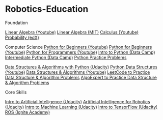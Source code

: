 # Robotics-Education
Foundation

<a href="https://www.youtube.com/playlist?list=PLZHQObOWTQDPD3MizzM2xVFitgF8hE_ab">Linear Algebra (Youtube)</a>
<a href="https://ocw.mit.edu/courses/mathematics/18-06-linear-algebra-spring-2010/">Linear Algebra (MIT)</a>
<a href="https://www.youtube.com/playlist?list=PLZHQObOWTQDMsr9K-rj53DwVRMYO3t5Yr">Calculus (Youtube)</a>
<a href="https://www.edx.org/course/probability-the-science-of-uncertainty-and-data-0">Probability (edX)</a>

Computer Science
<a href="https://www.youtube.com/watch?v=rfscVS0vtbw">Python for Beginners (Youtube)</a>
<a href="https://www.youtube.com/watch?v=_uQrJ0TkZlc">Python for Beginners (Youtube)</a>
<a href="https://www.youtube.com/watch?v=f79MRyMsjrQ">Python for Programmers (Youtube)</a>
<a href="https://www.datacamp.com/courses/intro-to-python-for-data-science">Intro to Python (Data Camp)</a>
<a href="https://www.datacamp.com/courses/intermediate-python-for-data-science">Intermediate Python (Data Camp)</a>
<a href="https://www.practicepython.org/">Python Practice Problems</a>

<a href="https://www.udacity.com/course/data-structures-and-algorithms-in-python--ud513">Data Structures & Algorithms with Python (Udacity)</a>
<a href="https://www.youtube.com/playlist?list=PLEJyjB1oGzx3iTZvOVedkT8nZ2cG105U7">Python Data Structures (Youtube)</a>
<a href="https://www.youtube.com/playlist?list=PLBZBJbE_rGRV8D7XZ08LK6z-4zPoWzu5H">Data Structures & Algorithms (Youtube)</a>
<a href="https://leetcode.com/">LeetCode to Practice Data Structure & Algorithm Problems</a>
<a href="https://www.algoexpert.io/product"> AlgoExpert to Practice Data Structure & Algorithm Problems</a>


Core Skills

<a href="https://www.udacity.com/course/intro-to-artificial-intelligence--cs271">Intro to Artificial Intelligence (Udacity)</a>
<a href="https://www.udacity.com/course/artificial-intelligence-for-robotics--cs373">Artificial Intelligence for Robotics (Udacity)</a>
<a href="https://www.udacity.com/course/intro-to-machine-learning--ud120">Intro to Machine Learning (Udacity)</a>
<a href="https://www.udacity.com/course/intro-to-tensorflow-for-deep-learning--ud187">Intro to TensorFlow (Udacity)</a>
<a href="http://www.theconstructsim.com/construct-learn-develop-robots-using-ros/robotigniteacademy_learnros-2/">ROS (Ignite Academy)</a>

